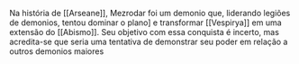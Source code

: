 Na história de [[Arseane]], Mezrodar foi um demonio que, liderando legiões de demonios, tentou dominar o plano] e transformar [[Vespirya]] em uma extensão do [[Abismo]]. Seu objetivo com essa conquista é incerto, mas acredita-se que seria uma tentativa de demonstrar seu poder em relação a outros demonios maiores